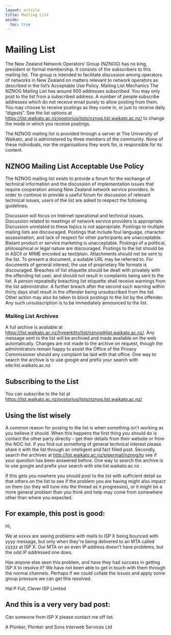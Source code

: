```yaml
---
layout: article
title: Mailing List
aside:
  toc: true
---
```

# Mailing List

The New Zealand Network Operators’ Group (NZNOG) has no king, president or formal membership. It consists of the subscribers to this mailing list. The group is intended to facilitate discussion among operators of networks in New Zealand on matters relevant to network operators as described in the list’s Acceptable Use Policy.
Mailing List Mechanics
The NZNOG Mailing List has around 900 addresses subscribed. You may only post to the list from a subscribed address. A number of people subscribe addresses which do not receive email purely to allow posting from them.
You may choose to receive postings as they come in, or just to receive daily “digests”. See the list options at  https://list.waikato.ac.nz/postorius/lists/nznog.list.waikato.ac.nz/ to change the mode in which you receive postings.

The NZNOG mailing list is provided through a server at The University of Waikato, and is administered by three members of the community. None of these individuals, nor the organisations they work for, is responsible for its content.

## NZNOG Mailing List Acceptable Use Policy
The NZNOG mailing list exists to provide a forum for the exchange of technical information and the discussion of implementation issues that require cooperation among New Zealand network service providers.
In order to continue to provide a useful forum for discussion of relevant technical issues, users of the list are asked to respect the following guidelines.

Discussion will focus on Internet operational and technical issues.
Discussion related to meetings of network service providers is appropriate.
Discussion unrelated to these topics is not appropriate.
Postings to multiple mailing lists are discouraged.
Postings that include foul language, character assassination, and lack of respect for other participants are unacceptable.
Blatant product or service marketing is unacceptable.
Postings of a political, philosophical or legal nature are discouraged.
Postings to the list should be in ASCII or MIME encoded as text/plain. Attachments should not be sent to the list. To present a document, a suitable URL may be referred to. For documents of general interest, the use of proprietary file formats is discouraged.
Breaches of list etiquette should be dealt with privately with the offending list user, and should not result in complaints being sent to the list.
A person repeatedly breaching list etiquette shall receive warnings from the list administrator. A further breach after the second such warning within thirty days shall result in the offender being unsubscribed from the list. Other action may also be taken to block postings to the list by the offender. Any such unsubscription is to be immediately announced to the list.
### Mailing List Archives
A full archive is available at https://list.waikato.ac.nz/hyperkitty/list/nznog@list.waikato.ac.nz/. Any message sent to the list will be archived and made available on the web automatically. Changes are not made to the archive on request, though the administrators remain happy to assist the Office of the Privacy Commissioner should any complaint be laid with that office.
One way to search the archive is to use google and prefix your search with site:list.waikato.ac.nz
## Subscribing to the List
You can subscribe to the list at  https://list.waikato.ac.nz/postorius/lists/nznog.list.waikato.ac.nz/
## Using the list wisely
A common reason for posting to the list is when something isn’t working as you believe it should. When this happens the first thing you should do is contact the other party directly – get their details from their website or from the NOC list. If you find out something of general technical interest please share it with the list through an intelligent and fact filled post.
Secondly, search the archives at http://list.waikato.ac.nz/pipermail/nznog/to see if your question has been answered before. One way to search the archive is to use google and prefix your search with site:list.waikato.ac.nz .

If this gets you nowhere you should post to the list with sufficient detail so that others on the list to see if the problem you are having might also impact on them (so they will tune into the thread as it progresses), or it might be a more general problem than you think and help may come from somewhere other than where you expected.

## For example, this post is good:
Hi,

We at xxxxx are seeing problems with mails to ISP X being bounced with
yyyy message, but only when they're being delivered to an MTA called
zzzzz at ISP X. Our MTA on an even IP address doesn't have problems, but
the odd IP addressed one does.

Has anyone else seen this problem, and have they had success in getting
ISP X to resolve it? We have not been able to get in touch with them
through the normal channels. Perhaps if we could collate the issues and
apply some group pressure we can get this resolved.

Hal P Full,
Clever ISP Limited

## And this is a very very bad post:
Can someone from ISP X please contact me off list.

A Plonker,
Plonker and Sons Interweb Services Ltd
